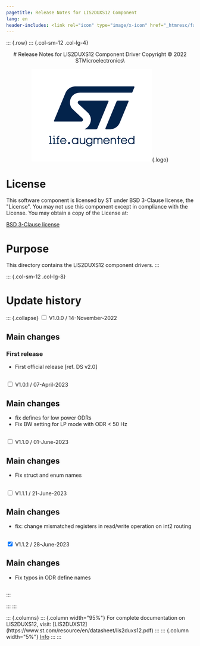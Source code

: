 ```yaml
---
pagetitle: Release Notes for LIS2DUXS12 Component
lang: en
header-includes: <link rel="icon" type="image/x-icon" href="_htmresc/favicon.png" />
---
```


::: {.row}
::: {.col-sm-12 .col-lg-4}

<center>
# Release Notes for LIS2DUXS12 Component Driver
Copyright &copy; 2022 STMicroelectronics\

[![ST logo](_htmresc/st_logo_2020.png)](https://www.st.com){.logo}
</center>

# License

This software component is licensed by ST under BSD 3-Clause license, the "License".
You may not use this component except in compliance with the License. You may obtain a copy of the License at:

[BSD 3-Clause license](https://opensource.org/licenses/BSD-3-Clause)

# Purpose

This directory contains the LIS2DUXS12 component drivers.
:::

::: {.col-sm-12 .col-lg-8}
# Update history

::: {.collapse}
<input type="checkbox" id="collapse-section1" aria-hidden="true">
<label for="collapse-section1" aria-hidden="true">V1.0.0 / 14-November-2022</label>
<div>

## Main changes

### First release

- First official release [ref. DS v2.0]

##

</div>

<input type="checkbox" id="collapse-section2" aria-hidden="true">
<label for="collapse-section2" aria-hidden="true">V1.0.1 / 07-April-2023</label>
<div>

## Main changes
- fix defines for low power ODRs
- Fix BW setting for LP mode with ODR < 50 Hz


##

</div>

<input type="checkbox" id="collapse-section3" aria-hidden="true">
<label for="collapse-section3" aria-hidden="true">V1.1.0 / 01-June-2023</label>
<div>

## Main changes
- Fix struct and enum names

##

</div>

<input type="checkbox" id="collapse-section4" aria-hidden="true">
<label for="collapse-section4" aria-hidden="true">V1.1.1 / 21-June-2023</label>
<div>

## Main changes
- fix: change mismatched registers in read/write operation on int2 routing

##

</div>

<input type="checkbox" id="collapse-section5" checked aria-hidden="true">
<label for="collapse-section5" aria-hidden="true">V1.1.2 / 28-June-2023</label>
<div>

## Main changes
- Fix typos in ODR define names

##

</div>
:::

:::
:::

<footer class="sticky">
::: {.columns}
::: {.column width="95%"}
For complete documentation on LIS2DUXS12,
visit:
[LIS2DUXS12](https://www.st.com/resource/en/datasheet/lis2duxs12.pdf)
:::
::: {.column width="5%"}
<abbr title="Based on template cx566953 version 2.0">Info</abbr>
:::
:::
</footer>
